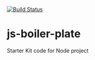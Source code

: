 [![Build Status](https://travis-ci.org/NitishKSharma/js-boiler-plate.svg?branch=master)](https://travis-ci.org/NitishKSharma/js-boiler-plate)
# js-boiler-plate
Starter Kit code for Node project
